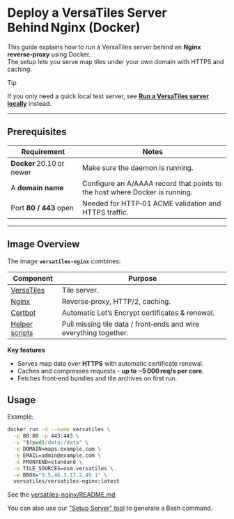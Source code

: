 # Deploy a VersaTiles Server Behind Nginx (Docker)

This guide explains how to run a VersaTiles server behind an **Nginx reverse‑proxy** using Docker.  
The setup lets you serve map tiles under your own domain with HTTPS and caching.

> [!TIP]
> If you only need a quick local test server, see **[Run a VersaTiles server locally](./local_server_docker.md)** instead.

---

## Prerequisites

| Requirement               | Notes                                                                       |
|---------------------------|-----------------------------------------------------------------------------|
| **Docker** 20.10 or newer | Make sure the daemon is running.                                            |
| A **domain name**         | Configure an A/AAAA record that points to the host where Docker is running. |
| Port **80 / 443** open    | Needed for HTTP‑01 ACME validation and HTTPS traffic.                       |

---

## Image Overview

The image **`versatiles-nginx`** combines:

| Component                                                                                                | Purpose                                                           |
|----------------------------------------------------------------------------------------------------------|-------------------------------------------------------------------|
| [VersaTiles](https://github.com/versatiles-org/versatiles-rs)                                            | Tile server.                                                      |
| [Nginx](https://github.com/nginx/nginx)                                                                  | Reverse‑proxy, HTTP/2, caching.                                   |
| [Certbot](https://github.com/certbot/certbot)                                                            | Automatic Let’s Encrypt certificates & renewal.                   |
| [Helper scripts](https://github.com/versatiles-org/versatiles-docker/tree/main/versatiles-nginx/scripts) | Pull missing tile data / front‑ends and wire everything together. |

**Key features**

- Serves map data over **HTTPS** with automatic certificate renewal.  
- Caches and compresses requests - **up to ~5 000 req/s per core**.  
- Fetches front‑end bundles and tile archives on first run.  

## Usage

Example:
```bash
docker run -d --name versatiles \
  -p 80:80 -p 443:443 \
  -v "$(pwd)/data:/data" \
  -e DOMAIN=maps.example.com \
  -e EMAIL=admin@example.com \
  -e FRONTEND=standard \
  -e TILE_SOURCES=osm.versatiles \
  -e BBOX="9.5,46.3,17.2,49.1" \
  versatiles/versatiles-nginx:latest
```

See the [versatiles-nginx/README.md](https://github.com/versatiles-org/versatiles-docker/blob/main/versatiles-nginx/README.md)

You can also use our ["Setup Server" tool](https://versatiles.org/tools/setup_server#linux+docker_nginx) to generate a Bash command.
